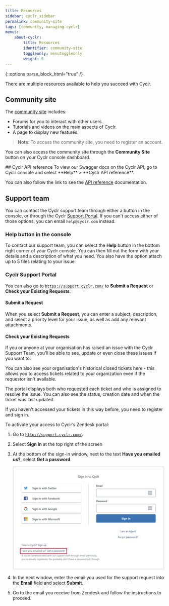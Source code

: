 ```yaml
---
title: Resources
sidebar: cyclr_sidebar
permalink: community-site
tags: [community, managing-cyclr]
menus:
    about-cyclr:
        title: Resources
        identifier: community-site
        toggleonly: menutoggleonly
        weight: 6
---
```

{::options parse_block_html="true" /}
<section class="card">
There are multiple resources available to help you succeed with Cyclr.

## Community site
The [community site](https://community.cyclr.com) includes:

*  Forums for you to interact with other users.
*  Tutorials and videos on the main aspects of Cyclr.
*  A page to display new features.

> **Note**: To access the community site, you need to register an account.

You can also access the community site through the **Community Site** button on your Cyclr console dashboard.

</section>
<section class="card">
## Cyclr API reference
To view our Swagger docs on the Cyclr API, go to Cyclr console and select **Help** > **Cyclr API reference**.

You can also follow the link to see the [API reference](cyclr-api-reference) documentation.

</section>
<section class="card">

## Support team

You can contact the Cyclr support team through either a button in the console, or through the Cyclr [Support Portal](https://support.cyclr.com). If you can't access either of those options, you can email `help@cyclr.com` instead.

### Help button in the console

To contact our support team, you can select the **Help** button in the bottom right corner of your Cyclr console. You can then fill out the form with your details and a description of what you need. You also have the option attach up to 5 files relating to your issue.

### Cyclr Support Portal

 You can also go to [`https://support.cyclr.com/`](https://support.cyclr.com) to **Submit a Request** or **Check your Existing Requests**.

#### Submit a Request

When you select **Submit a Request**, you can enter a subject, description, and select a priority level for your issue, as well as add any relevant attachments.

#### Check your Existing Requests

If you or anyone at your organisation has raised an issue with the Cyclr Support Team, you'll be able to see, update or even close these issues if you want to.

You can also see your organisation's historical closed tickets here - this allows you to access tickets related to your organization even if the requestor isn't available.

The portal displays both who requested each ticket and who is assigned to resolve the issue. You can also see the status, creation date and when the ticket was last updated.

If you haven't accessed your tickets in this way before, you need to register and sign in.
    
To activate your access to Cyclr’s Zendesk portal:
1. Go to [`http://support.cyclr.com/`](https://support.cyclr.com).
2. Select **Sign In** at the top right of the screen
3. At the bottom of the sign-in window, next to the text **Have you emailed us?**, select **Get a password**.

    ![A screenshot of the Cyclr Zendesk sign-in page that highlights the Get a password link.](./images/zendesk-portal.png)

4. In the next window, enter the email you used for the support request into the **Email** field and select **Submit**.
5. Go to the email you receive from Zendesk and follow the instructions to proceed.

</section>
